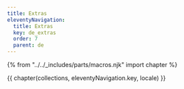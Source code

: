 ```yaml
---
title: Extras
eleventyNavigation:
  title: Extras
  key: de_extras
  order: 7
  parent: de
---
```


{% from "../../_includes/parts/macros.njk" import chapter %}

{{ chapter(collections, eleventyNavigation.key, locale) }}